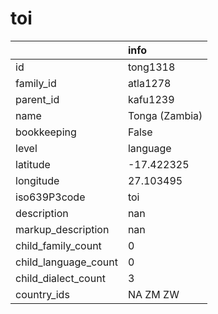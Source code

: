# toi
|                      | info           |
|:---------------------|:---------------|
| id                   | tong1318       |
| family_id            | atla1278       |
| parent_id            | kafu1239       |
| name                 | Tonga (Zambia) |
| bookkeeping          | False          |
| level                | language       |
| latitude             | -17.422325     |
| longitude            | 27.103495      |
| iso639P3code         | toi            |
| description          | nan            |
| markup_description   | nan            |
| child_family_count   | 0              |
| child_language_count | 0              |
| child_dialect_count  | 3              |
| country_ids          | NA ZM ZW       |